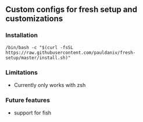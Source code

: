 ## Custom configs for fresh setup and customizations
### Installation
```shell
/bin/bash -c "$(curl -fsSL https://raw.githubusercontent.com/pauldaniv/fresh-setup/master/install.sh)"
```

### Limitations
- Currently only works with zsh

### Future features
- support for fish
